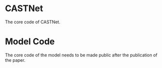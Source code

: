 # CASTNet
The core code of CASTNet.

# Model Code
The core code of the model needs to be made public after the publication of the paper.
